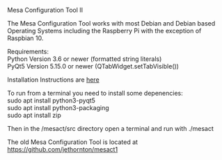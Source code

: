 Mesa Configuration Tool II

The Mesa Configuration Tool works with most Debian and Debian based Operating
Systems including the Raspberry Pi with the exception of Raspbian 10.

Requirements:\
Python Version 3.6 or newer (formatted string literals)\
PyQt5 Version 5.15.0 or newer (QTabWidget.setTabVisible())

Installation Instructions are [here](https://gnipsel.com/linuxcnc/mesact/index.html)

To run from a terminal you need to install some depenencies:\
sudo apt install python3-pyqt5\
sudo apt install python3-packaging\
sudo apt install zip

Then in the /mesact/src directory open a terminal and run with ./mesact

The old Mesa Configuration Tool is located at https://github.com/jethornton/mesact1

